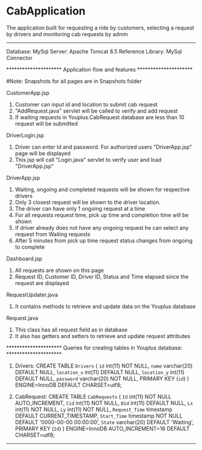 # CabApplication
The application built for requesting a ride by customers, selecting a request by drivers and monitoring cab requests by admin
*************************************************************************
Database: MySql
Server: Apache Tomcat 8.5
Reference Library: MySql Connector

********************* Application flow and features *********************

#Note: Snapshots for all pages are in Snapshots folder

CustomerApp.jsp
1. Customer can input id and location to submit cab request
2. "AddRequest.java" servlet will be called to verify and add request
3. If waiting requests in Youplus.CabRequest database are less than 10 request will be submitted

DriverLogin.jsp
1. Driver can enter Id and password. For authorized users "DriverApp.jsp" page will be displayed
2. This jsp will call "Login.java" servlet to verify user and load "DriverApp.jsp"

DriverApp.jsp
1. Waiting, ongoing and completed requests will be shown for respective drivers
2. Only 3 closest request will be shown to the driver location. 
3. The driver can have only 1 ongoing request at a time
4. For all requests request time, pick up time and completion time will be shown
4. If driver already does not have any ongoing request he can select any request from Waiting requests
5. After 5 minutes from pick up time request status changes from ongoing to complete

Dashboard.jsp
1. All requests are shown on this page
2. Request ID, Customer ID, Driver ID, Status and Time elapsed since the request are displayed

RequestUpdater.java
1. It contains methods to retrieve and update data on the Youplus database

Request.java
1. This class has all request field as in database
2. It also has getters and setters to retrieve and update request attributes

********************* Queries  for creating tables in Youplus database: *********************
1. Drivers:
	   CREATE TABLE `Drivers` (
	  `id` int(11) NOT NULL,
	  `name` varchar(20) DEFAULT NULL,
	  `location_x` int(11) DEFAULT NULL,
	  `location_y` int(11) DEFAULT NULL,
	  `password` varchar(20) NOT NULL,
	  PRIMARY KEY (`id`)
  	) ENGINE=InnoDB DEFAULT CHARSET=utf8;
  
2. CabRequest:
	  CREATE TABLE `CabRequests` (
	  `Id` int(11) NOT NULL AUTO_INCREMENT,
	  `Cid` int(11) NOT NULL,
	  `Did` int(11) DEFAULT NULL,
	  `Lx` int(11) NOT NULL,
	  `Ly` int(11) NOT NULL,
	  `Request_Time` timestamp DEFAULT CURRENT_TIMESTAMP,
	  `Start_Time` timestamp NOT NULL DEFAULT '0000-00-00 00:00:00',
	  `State` varchar(20) DEFAULT 'Waiting',
	  PRIMARY KEY (`Id`)
	  ) ENGINE=InnoDB AUTO_INCREMENT=16 DEFAULT CHARSET=utf8;

*************************************************************************
